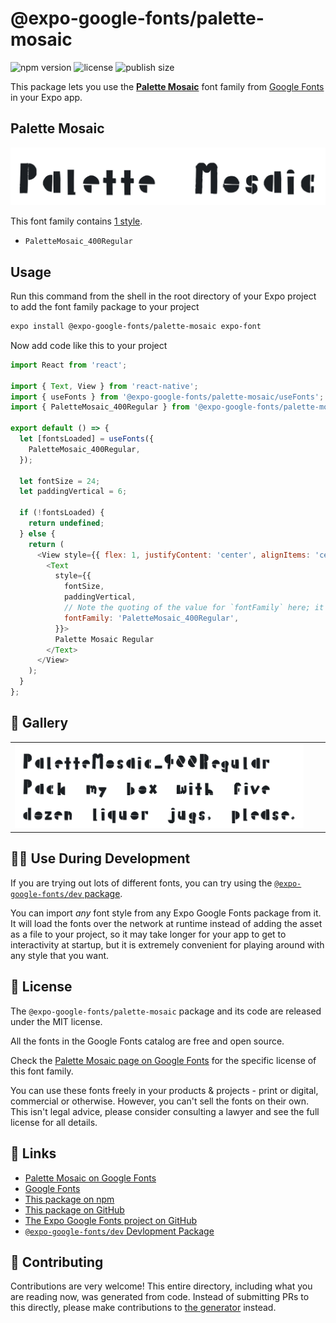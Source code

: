# @expo-google-fonts/palette-mosaic

![npm version](https://flat.badgen.net/npm/v/@expo-google-fonts/palette-mosaic)
![license](https://flat.badgen.net/github/license/expo/google-fonts)
![publish size](https://flat.badgen.net/packagephobia/install/@expo-google-fonts/palette-mosaic)

This package lets you use the [**Palette Mosaic**](https://fonts.google.com/specimen/Palette+Mosaic) font family from [Google Fonts](https://fonts.google.com/) in your Expo app.

## Palette Mosaic

![Palette Mosaic](./font-family.png)

This font family contains [1 style](#-gallery).

- `PaletteMosaic_400Regular`

## Usage

Run this command from the shell in the root directory of your Expo project to add the font family package to your project
```sh
expo install @expo-google-fonts/palette-mosaic expo-font
```

Now add code like this to your project
```js
import React from 'react';

import { Text, View } from 'react-native';
import { useFonts } from '@expo-google-fonts/palette-mosaic/useFonts';
import { PaletteMosaic_400Regular } from '@expo-google-fonts/palette-mosaic/400Regular';

export default () => {
  let [fontsLoaded] = useFonts({
    PaletteMosaic_400Regular,
  });

  let fontSize = 24;
  let paddingVertical = 6;

  if (!fontsLoaded) {
    return undefined;
  } else {
    return (
      <View style={{ flex: 1, justifyContent: 'center', alignItems: 'center' }}>
        <Text
          style={{
            fontSize,
            paddingVertical,
            // Note the quoting of the value for `fontFamily` here; it expects a string!
            fontFamily: 'PaletteMosaic_400Regular',
          }}>
          Palette Mosaic Regular
        </Text>
      </View>
    );
  }
};

```

## 🔡 Gallery


||||
|-|-|-|
|![PaletteMosaic_400Regular](./PaletteMosaic_400Regular.ttf.png)||||


## 👩‍💻 Use During Development

If you are trying out lots of different fonts, you can try using the [`@expo-google-fonts/dev` package](https://github.com/expo/google-fonts/tree/master/font-packages/dev#readme).

You can import *any* font style from any Expo Google Fonts package from it. It will load the fonts
over the network at runtime instead of adding the asset as a file to your project, so it may take longer
for your app to get to interactivity at startup, but it is extremely convenient
for playing around with any style that you want.

## 📖 License

The `@expo-google-fonts/palette-mosaic` package and its code are released under the MIT license.

All the fonts in the Google Fonts catalog are free and open source.

Check the [Palette Mosaic page on Google Fonts](https://fonts.google.com/specimen/Palette+Mosaic) for the specific license of this font family.

You can use these fonts freely in your products & projects - print or digital, commercial or otherwise. However, you can't sell the fonts on their own. This isn't legal advice, please consider consulting a lawyer and see the full license for all details.

## 🔗 Links

- [Palette Mosaic on Google Fonts](https://fonts.google.com/specimen/Palette+Mosaic)
- [Google Fonts](https://fonts.google.com/)
- [This package on npm](https://www.npmjs.com/package/@expo-google-fonts/palette-mosaic)
- [This package on GitHub](https://github.com/expo/google-fonts/tree/master/font-packages/palette-mosaic)
- [The Expo Google Fonts project on GitHub](https://github.com/expo/google-fonts)
- [`@expo-google-fonts/dev` Devlopment Package](https://github.com/expo/google-fonts/tree/master/font-packages/dev)

## 🤝 Contributing

Contributions are very welcome! This entire directory, including what you are reading now, was generated from code. Instead of submitting PRs to this directly, please make contributions to [the generator](https://github.com/expo/google-fonts/tree/master/packages/generator) instead.
